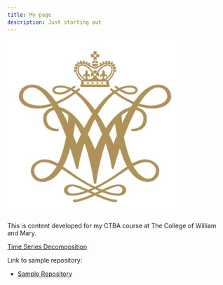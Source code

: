 ```yaml
---
title: My page
description: Just starting out
---
```


![My Picture](/pics/College-of-William-and-Mary.jpg)

This is content developed for my CTBA course at The College of William and Mary.

[Time Series Decomposition](/timeseries/index.md)

Link to sample repository:
- [Sample Repository](https://github.com/ddg885/sample)
